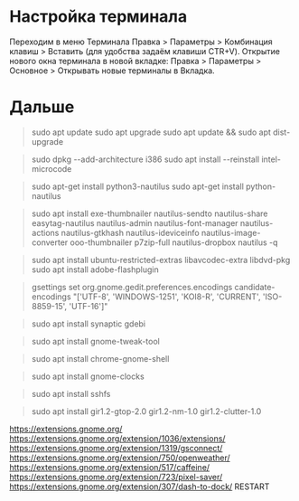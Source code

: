 # Настройка терминала
Переходим в меню Терминала Правка > Параметры > Комбинация клавиш > Вставить (для удобства задаём клавиши CTR+V).
Открытие нового окна терминала в новой вкладке: Правка > Параметры > Основное > Открывать новые терминалы в Вкладка.

# Дальше

> sudo apt update
> sudo apt upgrade
> sudo apt update && sudo apt dist-upgrade

> sudo dpkg --add-architecture i386
> sudo apt install --reinstall intel-microcode

> sudo apt-get install python3-nautilus
> sudo apt-get install python-nautilus

> sudo apt install exe-thumbnailer nautilus-sendto nautilus-share easytag-nautilus nautilus-admin nautilus-font-manager nautilus-actions nautilus-gtkhash nautilus-ideviceinfo nautilus-image-converter ooo-thumbnailer p7zip-full nautilus-dropbox
> nautilus -q
 
> sudo apt install ubuntu-restricted-extras libavcodec-extra libdvd-pkg
> sudo apt install adobe-flashplugin

> gsettings set org.gnome.gedit.preferences.encodings candidate-encodings "['UTF-8', 'WINDOWS-1251', 'KOI8-R', 'CURRENT', 'ISO-8859-15', 'UTF-16']"

> sudo apt install synaptic gdebi

> sudo apt install gnome-tweak-tool

> sudo apt install chrome-gnome-shell

> sudo apt install gnome-clocks

> sudo apt install sshfs

> sudo apt install gir1.2-gtop-2.0 gir1.2-nm-1.0 gir1.2-clutter-1.0

https://extensions.gnome.org/
https://extensions.gnome.org/extension/1036/extensions/
https://extensions.gnome.org/extension/1319/gsconnect/
https://extensions.gnome.org/extension/750/openweather/
https://extensions.gnome.org/extension/517/caffeine/
https://extensions.gnome.org/extension/723/pixel-saver/
https://extensions.gnome.org/extension/307/dash-to-dock/
RESTART

